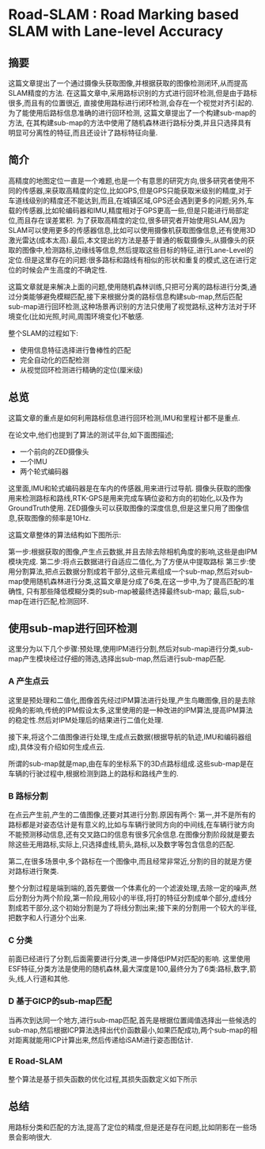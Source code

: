 # Road-SLAM : Road Marking based SLAM with Lane-level Accuracy

## 摘要
这篇文章提出了一个通过摄像头获取图像,并根据获取的图像检测闭环,从而提高SLAM精度的方法. 在这篇文章中,采用路标识别的方式进行回环检测,但是由于路标很多,而且有的位置很近, 直接使用路标进行闭环检测,会存在一个视觉对齐引起的.为了能使用后路标信息准确的进行回环检测, 这篇文章提出了一个构建sub-map的方法, 在其构建sub-map的方法中使用了随机森林进行路标分类,并且只选择具有明显可分离性的特征,而且还设计了路标特征向量.

## 简介

高精度的地图定位一直是一个难题,也是一个有意思的研究方向,很多研究者使用不同的传感器,来获取高精度的定位,比如GPS,但是GPS只能获取米级别的精度,对于车道线级别的精度还不能达到,而且,在城镇区域,GPS还会遇到更多的问题;另外,车载的传感器,比如轮编码器和IMU,精度相对于GPS更高一些,但是只能进行局部定位,而且存在误差累积. 为了获取高精度的定位,很多研究者开始使用SLAM,因为SLAM可以使用更多的传感器信息,比如可以使用摄像机获取图像信息,还有使用3D激光雷达(成本太高).最后,本文提出的方法是基于普通的板载摄像头,从摄像头的获取的图像中,检测路标,边缘线等信息,然后提取这些目标的特征,进行Lane-Level的定位.但是这里存在的问题:很多路标和路线有相似的形状和重复的模式,这在进行定位的时候会产生高度的不确定性.

这篇文章就是来解决上面的问题,使用随机森林训练,只把可分离的路标进行分类,通过分类能够避免模糊匹配,接下来根据分类的路标信息构建sub-map,然后匹配sub-map进行回环检测,这种场景再识别的方法只使用了视觉路标,这种方法对于环境变化(比如光照,时间,周围环境变化)不敏感.

整个SLAM的过程如下:

- 使用信息特征选择进行鲁棒性的匹配
- 完全自动化的匹配检测
- 从视觉回环检测进行精确的定位(厘米级)

## 总览

这篇文章的重点是如何利用路标信息进行回环检测,IMU和里程计都不是重点.

在论文中,他们也提到了算法的测试平台,如下面图描述;
![]()
- 一个前向的ZED摄像头
- 一个IMU
- 两个轮式编码器

这里面,IMU和轮式编码器是在车内的传感器,用来进行过导航.
摄像头获取的图像用来检测路标和路线,RTK-GPS是用来完成车辆位姿和方向的初始化,以及作为GroundTruth使用.
ZED摄像头可以获取图像的深度信息,但是这里只用了图像信息,获取图像的频率是10Hz.

这篇文章整体的算法结构如下图所示:
![]()

第一步:根据获取的图像,产生点云数据,并且去除去除相机角度的影响,这些是由IPM模块完成.
第二步:将点云数据进行自适应二值化,为了方便从中提取路标
第三步:使用分割算法,把点云数据分割成若干部分,这些元素组成一个sub-map,然后对sub-map使用随机森林进行分类,这篇文章是分成了6类,在这一步中,为了提高匹配的准确性, 只有那些降低模糊分类的sub-map被最终选择最终sub-map;
最后,sub-map在进行匹配,检测回环.

## 使用sub-map进行回环检测

这里分为以下几个步骤:预处理,使用IPM进行分割,然后对sub-map进行分类,sub-map产生模块经过仔细的筛选,选择出sub-map,然后进行sub-map匹配.

### A 产生点云

这里是预处理和二值化,图像首先经过IPM算法进行处理,产生鸟瞰图像,目的是去除视角的影响,传统的IPM假设太多,这里使用的是一种改进的IPM算法,提高IPM算法的稳定性.然后对IPM处理后的结果进行二值化处理.

接下来,将这个二值图像进行处理,生成点云数据(根据导航的轨迹,IMU和编码器组成),具体没有介绍如何生成点云.

所谓的sub-map就是map,由在车的坐标系下的3D点路标组成.这些sub-map是在车辆的行驶过程中,根据检测到路上的路标和路线产生的.

### B 路标分割

在点云产生前,产生的二值图像,还要对其进行分割.原因有两个:
第一,并不是所有的路标都是对姿态估计是有意义的,比如与车辆行驶同方向的中间线,在车辆行驶方向不能预测移动信息,还有交叉路口的信息有很多冗余信息.在图像分割阶段就是要去除这些无用路标,实际上,只选择虚线,箭头,路标,以及数字等包含信息的匹配.

第二,在很多场景中,多个路标在一个图像中,而且经常非常近,分割的目的就是方便对路标进行聚类.

整个分割过程是端到端的,首先要做一个体素化的一个滤波处理,去除一定的噪声,然后分割分为两个阶段,第一阶段,用较小的半径,将打的特征分割成单个部分,虚线分割成若干部分,这个初始分割是为了将线分割出来;接下来的分割用一个较大的半径,把数字和人行道分个出来.

### C 分类

前面已经进行了分割,后面需要进行分类,进一步降低IPM对匹配的影响.
这里使用ESF特征,分类方法是使用的随机森林,最大深度是100,最终分为了6类:路标,数字,箭头,线,人行道和其他.

### D 基于GICP的sub-map匹配

当再次到达同一个地方,进行sub-map匹配,首先是根据位置阈值选择出一些候选的sub-map,然后根据ICP算法选择出代价函数最小,如果匹配成功,两个sub-map的相对距离就能用ICP计算出来,然后传递给iSAM进行姿态图估计.


### E Road-SLAM
整个算法是基于损失函数的优化过程,其损失函数定义如下所示


## 总结
用路标分类和匹配的方法,提高了定位的精度,但是还是存在问题,比如阴影在一些场景会影响很大.